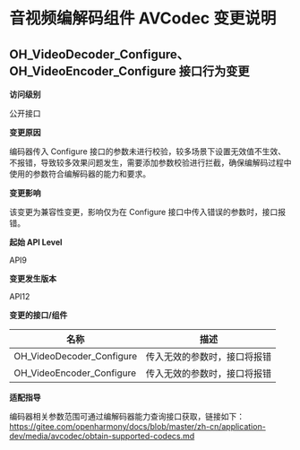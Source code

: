 # 音视频编解码组件 AVCodec 变更说明

## OH_VideoDecoder_Configure、OH_VideoEncoder_Configure 接口行为变更

**访问级别**

公开接口

**变更原因**

编码器传入 Configure 接口的参数未进行校验，较多场景下设置无效值不生效、不报错，导致较多效果问题发生，需要添加参数校验进行拦截，确保编解码过程中使用的参数符合编解码器的能力和要求。

**变更影响**

该变更为兼容性变更，影响仅为在 Configure 接口中传入错误的参数时，接口报错。

**起始 API Level**

API9

**变更发生版本**

API12

**变更的接口/组件**

| 名称                      | 描述                        |
| ------------------------- | --------------------------- |
| OH_VideoDecoder_Configure | 传入无效的参数时，接口将报错 |
| OH_VideoEncoder_Configure | 传入无效的参数时，接口将报错 |

**适配指导**

编码器相关参数范围可通过编解码器能力查询接口获取，链接如下：
https://gitee.com/openharmony/docs/blob/master/zh-cn/application-dev/media/avcodec/obtain-supported-codecs.md
